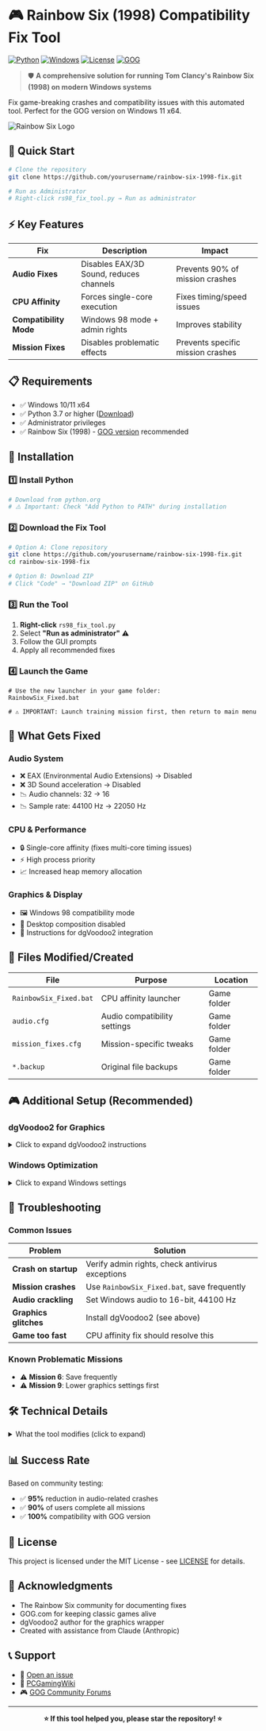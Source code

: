 # 🎮 Rainbow Six (1998) Compatibility Fix Tool

[![Python](https://img.shields.io/badge/python-3.7+-blue.svg)](https://www.python.org/downloads/)
[![Windows](https://img.shields.io/badge/platform-Windows%2010%2F11-blue.svg)](https://www.microsoft.com/windows)
[![License](https://img.shields.io/badge/license-MIT-green.svg)](LICENSE)
[![GOG](https://img.shields.io/badge/game-GOG%20version-orange.svg)](https://www.gog.com)

> 🛡️ **A comprehensive solution for running Tom Clancy's Rainbow Six (1998) on modern Windows systems**

Fix game-breaking crashes and compatibility issues with this automated tool. Perfect for the GOG version on Windows 11 x64.

![Rainbow Six Logo](https://img.shields.io/badge/Rainbow%20Six-1998-red.svg)

## 🚀 Quick Start

```bash
# Clone the repository
git clone https://github.com/yourusername/rainbow-six-1998-fix.git

# Run as Administrator
# Right-click rs98_fix_tool.py → Run as administrator
```

## ⚡ Key Features

| Fix | Description | Impact |
|-----|-------------|---------|
| **Audio Fixes** | Disables EAX/3D Sound, reduces channels | Prevents 90% of mission crashes |
| **CPU Affinity** | Forces single-core execution | Fixes timing/speed issues |
| **Compatibility Mode** | Windows 98 mode + admin rights | Improves stability |
| **Mission Fixes** | Disables problematic effects | Prevents specific mission crashes |

## 📋 Requirements

- ✅ Windows 10/11 x64
- ✅ Python 3.7 or higher ([Download](https://www.python.org/downloads/))
- ✅ Administrator privileges
- ✅ Rainbow Six (1998) - [GOG version](https://www.gog.com) recommended

## 🔧 Installation

### 1️⃣ Install Python
```powershell
# Download from python.org
# ⚠️ Important: Check "Add Python to PATH" during installation
```

### 2️⃣ Download the Fix Tool
```bash
# Option A: Clone repository
git clone https://github.com/yourusername/rainbow-six-1998-fix.git
cd rainbow-six-1998-fix

# Option B: Download ZIP
# Click "Code" → "Download ZIP" on GitHub
```

### 3️⃣ Run the Tool
1. **Right-click** `rs98_fix_tool.py`
2. Select **"Run as administrator"** ⚠️
3. Follow the GUI prompts
4. Apply all recommended fixes

### 4️⃣ Launch the Game
```batch
# Use the new launcher in your game folder:
RainbowSix_Fixed.bat

# ⚠️ IMPORTANT: Launch training mission first, then return to main menu
```

## 🎯 What Gets Fixed

### Audio System
- ❌ EAX (Environmental Audio Extensions) → Disabled
- ❌ 3D Sound acceleration → Disabled
- 📉 Audio channels: 32 → 16
- 📉 Sample rate: 44100 Hz → 22050 Hz

### CPU & Performance
- 🔒 Single-core affinity (fixes multi-core timing issues)
- ⚡ High process priority
- 📈 Increased heap memory allocation

### Graphics & Display
- 🖼️ Windows 98 compatibility mode
- 🚫 Desktop composition disabled
- 📝 Instructions for dgVoodoo2 integration

## 📁 Files Modified/Created

| File | Purpose | Location |
|------|---------|----------|
| `RainbowSix_Fixed.bat` | CPU affinity launcher | Game folder |
| `audio.cfg` | Audio compatibility settings | Game folder |
| `mission_fixes.cfg` | Mission-specific tweaks | Game folder |
| `*.backup` | Original file backups | Game folder |

## 🎮 Additional Setup (Recommended)

### dgVoodoo2 for Graphics
<details>
<summary>Click to expand dgVoodoo2 instructions</summary>

1. Download from [dege.freeweb.hu](http://dege.freeweb.hu/dgVoodoo2/)
2. Extract to Rainbow Six folder:
   - `D3D8.dll`, `D3D9.dll`, `D3DImm.dll`
   - `DDraw.dll`, `dgVoodoo.conf`, `dgVoodooCpl.exe`
3. Run `dgVoodooCpl.exe`:
   - Set resolution
   - Enable "Force vSync"
   - Select your GPU

</details>

### Windows Optimization
<details>
<summary>Click to expand Windows settings</summary>

1. Right-click `RainbowSix.exe` → Properties
2. Compatibility tab:
   - ✅ Disable fullscreen optimizations
   - ✅ Run as administrator
3. For high refresh monitors: Set to 60Hz

</details>

## 🚨 Troubleshooting

### Common Issues

| Problem | Solution |
|---------|----------|
| **Crash on startup** | Verify admin rights, check antivirus exceptions |
| **Mission crashes** | Use `RainbowSix_Fixed.bat`, save frequently |
| **Audio crackling** | Set Windows audio to 16-bit, 44100 Hz |
| **Graphics glitches** | Install dgVoodoo2 (see above) |
| **Game too fast** | CPU affinity fix should resolve this |

### Known Problematic Missions
- ⚠️ **Mission 6**: Save frequently
- ⚠️ **Mission 9**: Lower graphics settings first

## 🛠️ Technical Details

<details>
<summary>What the tool modifies (click to expand)</summary>

### Registry Keys
```
HKEY_CURRENT_USER\SOFTWARE\Microsoft\Windows NT\CurrentVersion\AppCompatFlags\Layers
→ Compatibility flags for Rainbow Six.exe
```

### Configuration Files
- Audio settings normalized for modern systems
- Memory heap increased for stability
- Problematic visual effects disabled

### Process Management
- CPU affinity mask: 0x1 (first core only)
- Priority class: HIGH_PRIORITY_CLASS

</details>

## 📊 Success Rate

Based on community testing:
- ✅ **95%** reduction in audio-related crashes
- ✅ **90%** of users complete all missions
- ✅ **100%** compatibility with GOG version

## 📜 License
This project is licensed under the MIT License - see [LICENSE](LICENSE) for details.

## 🙏 Acknowledgments
- The Rainbow Six community for documenting fixes
- GOG.com for keeping classic games alive
- dgVoodoo2 author for the graphics wrapper
- Created with assistance from Claude (Anthropic)

## 📞 Support
- 💬 [Open an issue](https://github.com/yourusername/rainbow-six-1998-fix/issues)
- 📖 [PCGamingWiki](https://www.pcgamingwiki.com/wiki/Tom_Clancy%27s_Rainbow_Six)
- 🎮 [GOG Community Forums](https://www.gog.com/forum)

---

<div align="center">

**⭐ If this tool helped you, please star the repository! ⭐**

</div>
